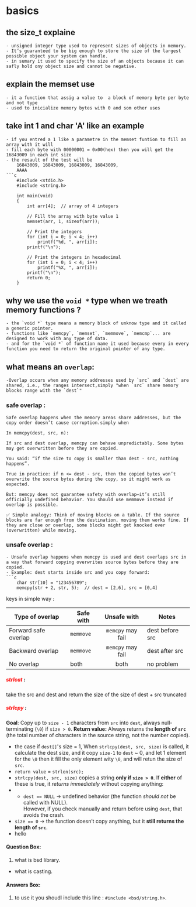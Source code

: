 # basics
## the size_t explaine
    - unsigned integer type used to represent sizes of objects in memory.
    - It’s guaranteed to be big enough to store the size of the largest possible object your system can handle.
    - in sumary it used to specify the size of an objects because it can safly hold ony object size and cannot be negative.

## explain the memset use
    - it a function that assig a value to  a block of memory byte per byte and not type
    - used to inicialize memory bytes with 0 and som other uses 

## take int 1 and char 'A' like an example
    - if you entred a 1 like a parametre in the memset funtion to fill an array with it will
    - fill each byte with 00000001 = 0x00(hex) then you will get the 16843009 in each int size
    - the resault of the test will be 
        16843009, 16843009, 16843009, 16843009, 
        AAAA 
    ```c
        #include <stdio.h>
        #include <string.h>

        int main(void)
        {
            int arr[4];  // array of 4 integers

            // Fill the array with byte value 1
            memset(arr, 1, sizeof(arr));

            // Print the integers
            for (int i = 0; i < 4; i++)
                printf("%d, ", arr[i]);
            printf("\n");

            // Print the integers in hexadecimal
            for (int i = 0; i < 4; i++)
                printf("%X, ", arr[i]);
            printf("\n");
            return 0;
        }


## why we use the `void *` type when we treath memory functions ?
    - the `void *` type means a memory block of unknow type and it called a generic pointer.
    - functions like `memcpy`, `memset`, `memmove`, `memcmp`... are designed to work with any type of data.
    - and for the `void *` of function name it used because every in every function you need to return the original pointer of any type.

## what means an **`overlap`**: 
    -Overlap occurs when any memory addresses used by `src` and `dest` are shared, i.e., the ranges intersect,simply "when `src` share memory blocks range with the `dest`"
### safe overlap :
    Safe overlap happens when the memory areas share addresses, but the copy order doesn’t cause corruption.simply when 

    In memcpy(dest, src, n):

    If src and dest overlap, memcpy can behave unpredictably. Some bytes may get overwritten before they are copied.

    You said: “if the size to copy is smaller than dest - src, nothing happens”.

    True in practice: if n <= dest - src, then the copied bytes won’t overwrite the source bytes during the copy, so it might work as expected.

    But: memcpy does not guarantee safety with overlap—it’s still officially undefined behavior. You should use memmove instead if overlap is possible.

    ✅ Simple analogy: Think of moving blocks on a table. If the source blocks are far enough from the destination, moving them works fine. If they are close or overlap, some blocks might get knocked over (overwritten) while moving.

### unsafe overlap :
    - Unsafe overlap happens when memcpy is used and dest overlaps src in a way that forward copying overwrites source bytes before they are copied.
    - Example: dest starts inside src and you copy forward:
    ```c
        char str[10] = "123456789";
        memcpy(str + 2, str, 5);  // dest = [2,6], src = [0,4]
keys in simple way :

| Type of overlap      | Safe with |    Unsafe with    | Notes           |
|----------------------|-----------|:-----------------:|-----------------|
| Forward safe overlap | `memmove` | `memcpy` may fail | dest before src |
| Backward overlap     | `memmove` | `memcpy` may fail | dest after src  |
| No overlap           | both      | both              | no problem      |

##### <span style="color:red;">strlcat </span>: 
take the src and dest and return the size of the size of dest + src truncated 
##### <span style="color:red;">strlcpy </span>: 
**Goal**: Copy up to `size - 1` characters from `src` into `dest`, always null-terminating (`\0`) if `size > 0`.
**Return value:** Always returns the **length of `src`** (the total number of characters in the source string, not the number copied).
- the case if `dest[]`'s size = 1, When `strlcpy(dest, src, size)` is called, it calculate the dest size, and it copy `size-1` to `dest` ~ 0, and let 1 element for the `\0` then it fill the only element wity `\0`, and will retun the size of `src`.
- `return value` = `strlen(src);`
- `strlcpy(dest, src, size)` copies a string **only if `size > 0`**.
If **either** of these is true, it _returns immediately_ without copying anything:
- - `dest == NULL` → undefined behavior (the function _should not_ be called with NULL).  
However, if you check manually and return before using `dest`, that avoids the crash.    
- `size == 0` → the function doesn’t copy anything, but it **still returns the length of `src`**.
- hello 
 



#### <span class="color-purple">Question Box</span>:
1. what is bsd library. 
- what is casting. 






#### <span class="color-green">Answers Box</span>:
1. to use it you shoudl include this line : `#include <bsd/string.h>`.
